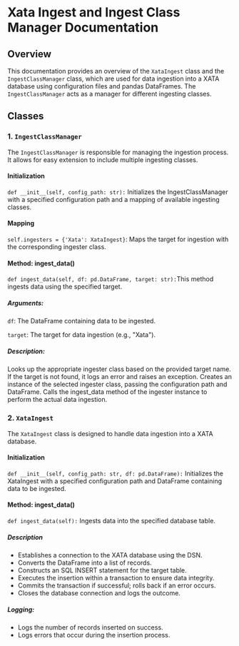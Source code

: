 # Xata Ingest and Ingest Class Manager Documentation

## Overview

This documentation provides an overview of the `XataIngest` class and the `IngestClassManager` class, which are used for data ingestion into a XATA database using configuration files and pandas DataFrames. The `IngestClassManager` acts as a manager for different ingesting classes.

## Classes

### 1. `IngestClassManager`

The `IngestClassManager` is responsible for managing the ingestion process. It allows for easy extension to include multiple ingesting classes.

#### Initialization

`def __init__(self, config_path: str):`
Initializes  the IngestClassManager with a specified configuration path and a mapping of available ingesting classes.

#### Mapping

`self.ingesters = {'Xata': XataIngest}`:
Maps the target for ingestion with the corresponding ingester class.


#### Method: ingest_data()

`def ingest_data(self, df: pd.DataFrame, target: str):`This method ingests data using the specified target.

##### Arguments:

`df`: The DataFrame containing data to be ingested.

`target`: The target for data ingestion (e.g., "Xata").

##### Description:

Looks up the appropriate ingester class based on the provided target name.
If the target is not found, it logs an error and raises an exception.
Creates an instance of the selected ingester class, passing the configuration path and DataFrame.
Calls the ingest_data method of the ingester instance to perform the actual data ingestion.


### 2. `XataIngest`

The `XataIngest` class is designed to handle data ingestion into a XATA database.

#### Initialization

`def __init__(self, config_path: str, df: pd.DataFrame):`
Initializes  the XataIngest with a specified configuration path and DataFrame containing data to be ingested.

#### Method: ingest_data()
`def ingest_data(self):`
Ingests data into the specified database table.

##### Description

- Establishes a connection to the XATA database using the DSN.
- Converts the DataFrame into a list of records.
- Constructs an SQL INSERT statement for the target table.
- Executes the insertion within a transaction to ensure data integrity.
- Commits the transaction if successful; rolls back if an error occurs.
- Closes the database connection and logs the outcome.

##### Logging:

- Logs the number of records inserted on success.
- Logs errors that occur during the insertion process.